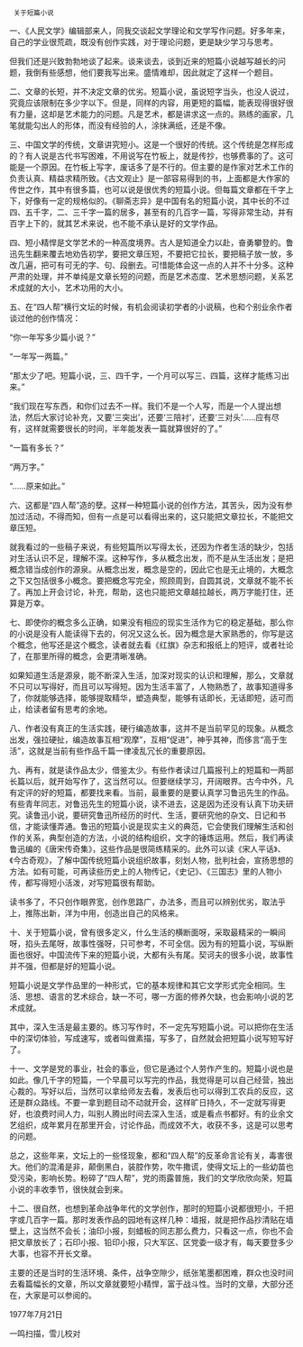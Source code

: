      关于短篇小说 

  一、《人民文学》编辑部来人，同我交谈起文学理论和文学写作问题。好多年来，自己的学业很荒疏，既没有创作实践，对于理论问题，更是缺少学习与思考。 

  但我们还是兴致勃勃地谈了起来。谈来谈去，谈到近来的短篇小说越写越长的问题，我倒有些感想，他们要我写出来。盛情难却，因此就定了这样一个题目。 

  二、文章的长短，并不决定文章的优劣。短篇小说，虽说短字当头，也没人说过，究竟应该限制在多少字以下。但是，同样的内容，用更短的篇幅，能表现得很好很有力量，这却是艺术能力的问题。凡是艺术，都是讲求这一点的。熟练的画家，几笔就能勾出人的形体，而没有经验的人，涂抹满纸，还是不像。 

  三、中国文学的传统，文章讲究短小。这是一个很好的传统。这个传统是怎样形成的？有人说是古代书写困难，不用说写在竹板上，就是传抄，也够费事的了。这可能是一个原因。在竹板上写字，废话多了是不行的。但主要的是作家对艺术工作的负责认真、精益求精所致。《古文观止》是一部容易得到的书，上面都是大作家的传世之作，其中有很多篇，也可以说是很优秀的短篇小说。但每篇文章都在千字上下，好像有一定的规格似的。《聊斋志异》是中国有名的短篇小说，其中长的不过四、五千字，二、三千字一篇的居多，甚至有的几百字一篇，写得非常生动，并有百字上下的，就其艺术来说，也不能不承认是好的文学作品。 

  四、短小精悍是文学艺术的一种高度境界。古人是知道全力以赴，奋勇攀登的。鲁迅先生翻来覆去地劝告初学，要把文章压短，不要把它拉长，要把稿子放一放，多改几遍，把可有可无的字、句、段删去。可惜能体会这一点的人并不十分多。这种严肃的处理，并不单纯是文章长短的问题，而是艺术态度、艺术思想问题，关系艺术成就的大小，艺术功用的大小。 

  五、在“四人帮”横行文坛的时候，有机会阅读初学者的小说稿，也和个别业余作者谈过他的创作情况： 

  “你一年写多少篇小说？” 

  “一年写一两篇。” 

  “那太少了吧。短篇小说，三、四千字，一个月可以写三、四篇，这样才能练习出来。” 

  “我们现在写东西，和你们过去不一样。我们不是一个人写，而是一个人提出想法，然后大家讨论补充，又要‘三突出’，还要‘三陪衬’，还要‘三对头’……应有尽有，这样就需要很长的时间，半年能发表一篇就算很好的了。” 

  “一篇有多长？” 

  “两万字。” 

  “……原来如此。” 

  六、这都是“四人帮”造的孽。这样一种短篇小说的创作方法，其苦头，因为没有参加过活动，不得而知，但有一点是可以看得出来的，这只能把文章拉长，不能把文章压短。 

  就我看过的一些稿子来说，有些短篇所以写得太长，还因为作者生活的缺少，包括对生活认识不足，理解不深。这种写作，多从概念出发，而不是从生活出发；是把概念错当成创作的源泉。从概念出发，概念是空的，因此它也是无止境的，大概念之下又包括很多小概念。要把概念写完全，照顾周到，自圆其说，文章就不能不长了。再加上开会讨论，补充，帮助，这也只能把文章越拉越长，两万字能打住，还算是万幸。 

  七、即使你的概念多么正确，如果没有相应的现实生活作为它的稳定基础，那么你的小说是没有人能读得下去的，何况又这么长。因为概念是大家熟悉的，你写是这个概念，他写还是这个概念，读者就去看《红旗》杂志和报纸上的短评，或者社论了，在那里所得的概念，会更清晰准确。 

  如果知道生活是源泉，能不断深入生活，加深对现实的认识和理解，那么，文章就不只可以写得好，而且可以写得短。因为生活丰富了，人物熟悉了，故事知道得多了，你就能够选择，能够提取精华，塑造典型，能够有话即长，无话即短，适可而止，给读者留有思考的余地。 

  八、作者没有真正的生活实践，硬行编造故事，这并不是当前罕见的现象。从概念出发，强拉硬扯，编造故事互相“观摩”，互相“促进”，神乎其神，而侈言“高于生活”，这就是当前有些作品千篇一律凌乱冗长的重要原因。 

  九、再有，就是读作品太少，借鉴太少。有些作者读过几篇报刊上的短篇和一两部长篇以后，就开始写作了，这当然可以。但要继续学习，开阔眼界。古今中外，凡有定评的好的短篇，都要找来看。当前，最重要的是要认真学习鲁迅先生的作品。有些青年同志，对鲁迅先生的短篇小说，读不进去，这是因为还没有认真下功夫研究。读鲁迅小说，要研究鲁迅所经历的时代、生活，要研究他的杂文、日记和书信，才能读懂弄通。鲁迅的短篇小说是现实主义的典范，它会使我们理解生活和创作的关系，典型创造的方法，小说的结构组织，文字的锤炼运用。然后，我们再读鲁迅编的《唐宋传奇集》，这些作品是很简练精采的。此外可以读《宋人平话》、《今古奇观》，了解中国传统短篇小说组织故事，刻划人物，批判社会，宣扬思想的方法。如有可能，可再读些历史上的人物传记，《史记》、《三国志》里的人物小传，都写得短小活泼，对写短篇很有帮助。 

  读书多了，不只创作眼界宽，创作思路广，办法多，而且可以辨别优劣，取法乎上，推陈出新，洋为中用，创造出自己的风格来。 

  十、关于短篇小说，曾有很多定义，什么生活的横断面呀，采取最精采的一瞬间呀，掐头去尾呀，故事性强呀，只可参考，不可全信。因为有的短篇小说，写纵断面也很好。中国流传下来的短篇小说，大都有头有尾。契诃夫的很多小说，故事性并不强，但都是好的短篇小说。 

  短篇小说是文学作品里的一种形式，它的基本规律和其它文学形式完全相同。生活、思想、语言的艺术综合，缺一不可，哪一方面的修养欠缺，也会影响小说的艺术成就。 

  其中，深入生活是最主要的。练习写作时，不一定先写短篇小说。可以把你在生活中的深切体验，写成速写，或者叫做素描，写多了，自然就会把短篇小说写短写好了。 

  十一、文学是党的事业，社会的事业，但它是通过个人劳作产生的。短篇小说也是如此。像几千字的短篇，一个早晨可以写完的作品，我觉得是可以自己经营，独出心裁的。写好以后，当然可以拿给师友去看，发表后也可以得到工农兵的反应，这还是群众路线。不要一拿到题目动不动就开会，这样旷日持久，不一定就写得更好，也浪费时间人力，叫别人腾出时间去深入生活，或是看点书都好。有的业余文艺组织，成年累月在那里开会，讨论作品，而成效不大，收获不多，这是可以思考的问题。 

  总之，这些年来，文坛上的一些怪现象，都和“四人帮”的反革命言论有关，毒害很大。他们的混淆是非，颠倒黑白，装腔作势，吹牛撒谎，使得文坛上的一些幼苗也受污染，影响长势。粉碎了“四人帮”，党的雨露普施，我们的文学欣欣向荣，短篇小说的丰收季节，很快就会到来。 

  十二、很自然，也想到革命战争年代的文学创作，那时的短篇小说都很短小，千把字或几百字一篇。那时发表作品的园地有这样几种：墙报，就是把作品抄清贴在墙壁上，这当然不会长；油印小报，刻蜡板的同志那么费力，只看这一点，你也不会把文章放长了；石印小报、铅印小报，只大军区、区党委一级才有，每天要登多少大事，也容不开长文章。 

  主要的还是当时的生活环境、条件，战争空隙少，纸张笔墨都困难，群众也没时间去看篇幅长的文章，所以文章就要短小精悍，富于战斗性。当时的文章，大部分还在，大家是可以参阅的。 

  1977年7月21日 

  一鸣扫描，雪儿校对 

